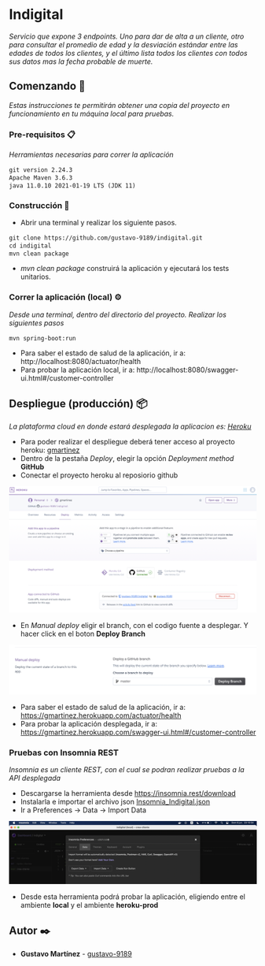 # Indigital

_Servicio que expone 3 endpoints. Uno para dar de alta a un cliente, otro para consultar el promedio de edad y la desviación estándar entre las edades de todos los clientes, y el último lista todos los clientes con todos sus datos mas la fecha probable de muerte._

## Comenzando 🚀

_Estas instrucciones te permitirán obtener una copia del proyecto en funcionamiento en tu máquina local para pruebas._

### Pre-requisitos 📋

_Herramientas necesarias para correr la aplicación_

```
git version 2.24.3
Apache Maven 3.6.3
java 11.0.10 2021-01-19 LTS (JDK 11)
```

### Construcción 🔧

+ Abrir una terminal y realizar los siguiente pasos.

```
git clone https://github.com/gustavo-9189/indigital.git
cd indigital
mvn clean package
```
+ _mvn clean package_ construirá la aplicación y ejecutará los tests unitarios.

### Correr la aplicación (local) ⚙️

_Desde una terminal, dentro del directorio del proyecto. Realizar los siguientes pasos_

```
mvn spring-boot:run
```
+ Para saber el estado de salud de la aplicación, ir a: http://localhost:8080/actuator/health
+ Para probar la aplicación local, ir a: http://localhost:8080/swagger-ui.html#/customer-controller

## Despliegue (producción) 📦

_La plataforma cloud en donde estará desplegada la aplicacion es: [Heroku](https://www.heroku.com/home)_
+ Para poder realizar el despliegue deberá tener acceso al proyecto heroku: [gmartinez](https://dashboard.heroku.com/apps/gmartinez)
+ Dentro de la pestaña _Deploy_, elegir la opción _Deployment method_ **GitHub**
+ Conectar el proyecto heroku al reposiorio github

![deployTag](./docs/images/deployTag.png)

+ En _Manual deploy_ eligir el branch, con el codigo fuente a desplegar. Y hacer click en el boton **Deploy Branch**

![deployButton](./docs/images/deployButton.png)

+ Para saber el estado de salud de la aplicación, ir a: https://gmartinez.herokuapp.com/actuator/health
+ Para probar la aplicación desplegada, ir a: https://gmartinez.herokuapp.com/swagger-ui.html#/customer-controller

### Pruebas con Insomnia REST
_Insomnia es un cliente REST, con el cual se podran realizar pruebas a la API desplegada_
+ Descargarse la herramienta desde https://insomnia.rest/download
+ Instalarla e importar el archivo json [Insomnia_Indigital.json](./docs/Insomnia_Indigital.json)
+ Ir a Preferences -> Data -> Import Data

![insomnia](./docs/images/insomnia.png)

+ Desde esta herramienta podrá probar la aplicación, eligiendo entre el ambiente **local** y el ambiente **heroku-prod**

## Autor ✒️

* **Gustavo Martínez** - [gustavo-9189](https://github.com/gustavo-9189)